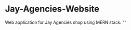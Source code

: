 # Jay-Agencies-Website
Web application for Jay Agencies shop using MERN stack.
"<!-- Change made by Jenkins on 21-05-2025  0:12:06.73 -->" 
